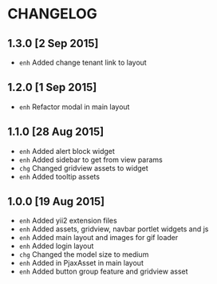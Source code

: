 CHANGELOG
=====

1.3.0 [2 Sep 2015]
-----

* `enh` Added change tenant link to layout

1.2.0 [1 Sep 2015]
-----

* `enh` Refactor modal in main layout

1.1.0 [28 Aug 2015]
-----

* `enh` Added alert block widget
* `enh` Added sidebar to get from view params
* `chg` Changed gridview assets to widget
* `enh` Added tooltip assets

1.0.0 [19 Aug 2015]
-----

* `enh` Added yii2 extension files
* `enh` Added assets, gridview, navbar portlet widgets and js
* `enh` Added main layout and images for gif loader
* `enh` Added login layout
* `chg` Changed the model size to medium
* `enh` Added in PjaxAsset in main layout
* `enh` Added button group feature and gridview asset
